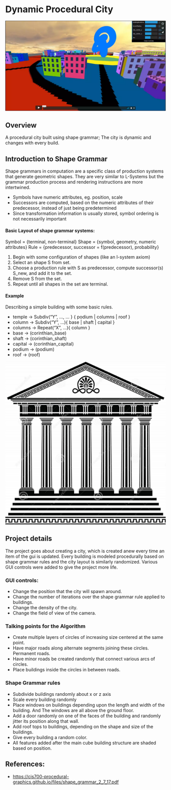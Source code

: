 # Dynamic Procedural City

[![](images/readme/ProceduralCity_vimeoLink.png)](https://vimeo.com/231604217)

## Overview

A procedural city built using shape grammar; The city is dynamic and changes with every build.

## Introduction to Shape Grammar

Shape grammars in computation are a specific class of production systems that generate geometric shapes. They are very similar to L-Systems but the grammar production process and rendering instructions are more intertwined.
- Symbols have numeric attributes, eg. position, scale
- Successors are computed, based on the numeric attributes of their predecessor, instead of just being predetermined
- Since transformation information is usually stored, symbol ordering is not necessarily important

#### Basic Layout of shape grammar systems:

Symbol = {terminal, non-terminal}
Shape = {symbol, geometry, numeric attributes}
Rule = {predecessor, successor = f(predecessor), probability}

1. Begin with some configuration of shapes (like an l-system axiom)
2. Select an shape S from set.
3. Choose a production rule with S as predecessor, compute successor(s) S_new, and add it to the set.
4. Remove S from the set.
5. Repeat until all shapes in the set are terminal.

#### Example

Describing a simple building with some basic rules.
- temple -> Subdiv(“Y”, …, … } { podium | columns | roof }
- column -> Subdiv(“Y”, …){ base | shaft | capital }
- columns -> Repeat(“X”, …){ column }
- base -> (corinthian_base)
- shaft -> (corinthian_shaft)
- capital -> (corinthian_capital)
- podium -> (podium)
- roof -> (roof)

![](images/readme/shapeGrammarTemple.png)

## Project details

The project goes about creating a city, which is created anew every time an item of the gui is updated.
Every building is modeled procedurally based on shape grammar rules and the city layout is similarly randomized.
Various GUI controls were added to give the project more life.

### GUI controls:
- Change the position that the city will spawn around.
- Change the number of iterations over the shape grammar rule applied to buildings.
- Change the density of the city.
- Change the field of view of the camera.

### Talking points for the Algorithm
- Create multiple layers of circles of increasing size centered at the same point.
- Have major roads along alternate segments joining these circles. Permanent roads.
- Have minor roads be created randomly that connect various arcs of circles.
- Place buildings inside the circles in between roads.

### Shape Grammar rules
- Subdivide buildings randomly about x or z axis
- Scale every building randomly
- Place windows on buildings depending upon the length and width of the building. And The windows are all above the ground floor.
- Add a door randomly on one of the faces of the building and randomly jitter its position along that wall.
- Add roof tops to buildings, depending on the shape and size of the buildings.
- Give every building a random color.
- All features added after the main cube building structure are shaded based on position.


## References:

- https://cis700-procedural-graphics.github.io/files/shape_grammar_2_7_17.pdf